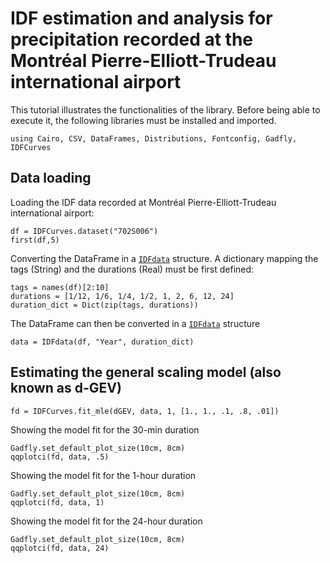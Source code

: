 
# IDF estimation and analysis for precipitation recorded at the Montréal Pierre-Elliott-Trudeau international airport

This tutorial illustrates the functionalities of the library. Before being able to execute it, the following libraries must be installed and imported.

```@example montreal
using Cairo, CSV, DataFrames, Distributions, Fontconfig, Gadfly, IDFCurves
```

## Data loading

Loading the IDF data recorded at Montréal Pierre-Elliott-Trudeau international airport:
```@example montreal
df = IDFCurves.dataset("702S006")
first(df,5)
```

Converting the DataFrame in a [`IDFdata`](@ref) structure. A dictionary mapping the tags (String) and the durations (Real) must be first defined:
```@repl montreal
tags = names(df)[2:10]
durations = [1/12, 1/6, 1/4, 1/2, 1, 2, 6, 12, 24]
duration_dict = Dict(zip(tags, durations))
```

The DataFrame can then be converted in a [`IDFdata`](@ref) structure
```@repl montreal
data = IDFdata(df, "Year", duration_dict)
```

## Estimating the general scaling model (also known as d-GEV)

```@repl montreal
fd = IDFCurves.fit_mle(dGEV, data, 1, [1., 1., .1, .8, .01])
```

Showing the model fit for the 30-min duration
```@example montreal
Gadfly.set_default_plot_size(10cm, 8cm)
qqplotci(fd, data, .5)
```

Showing the model fit for the 1-hour duration
```@example montreal
Gadfly.set_default_plot_size(10cm, 8cm)
qqplotci(fd, data, 1)
```

Showing the model fit for the 24-hour duration
```@example montreal
Gadfly.set_default_plot_size(10cm, 8cm)
qqplotci(fd, data, 24)
```
